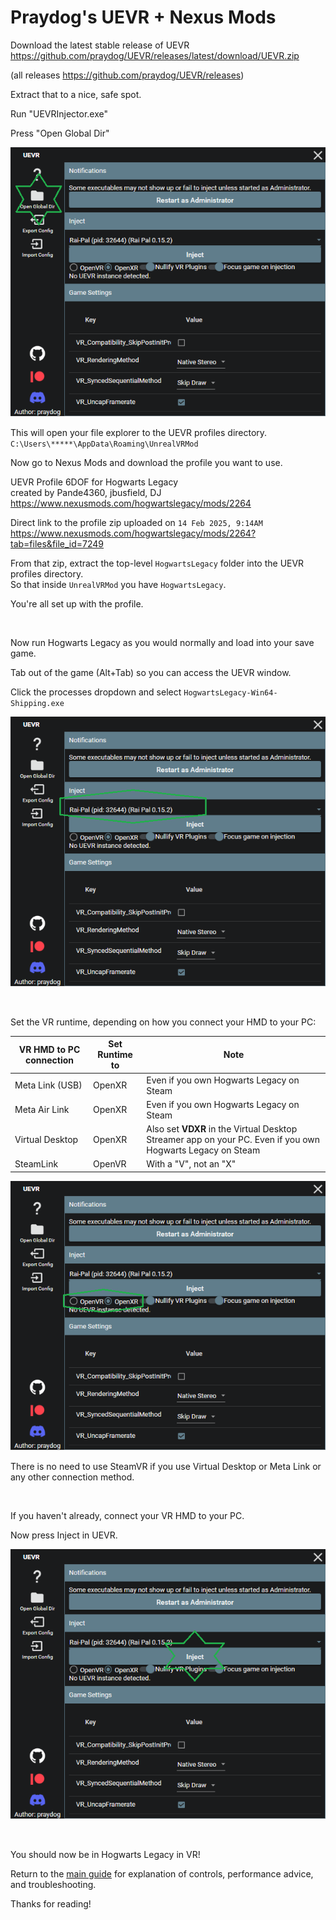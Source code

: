 # Praydog's UEVR + Nexus Mods

Download the latest stable release of UEVR
https://github.com/praydog/UEVR/releases/latest/download/UEVR.zip

(all releases https://github.com/praydog/UEVR/releases)

Extract that to a nice, safe spot.

Run "UEVRInjector.exe"

Press "Open Global Dir"

![](images/standard-injector/01.0-uevr-open-global-dir.png)

This will open your file explorer to the UEVR profiles directory.  
`C:\Users\*****\AppData\Roaming\UnrealVRMod`

Now go to Nexus Mods and download the profile you want to use.

UEVR Profile 6DOF for Hogwarts Legacy  
created by Pande4360, jbusfield, DJ  
https://www.nexusmods.com/hogwartslegacy/mods/2264

Direct link to the profile zip uploaded on `14 Feb 2025, 9:14AM`  
https://www.nexusmods.com/hogwartslegacy/mods/2264?tab=files&file_id=7249

From that zip, extract the top-level `HogwartsLegacy` folder into the UEVR profiles directory.  
So that inside `UnrealVRMod` you have `HogwartsLegacy`.

You're all set up with the profile.

<br>

Now run Hogwarts Legacy as you would normally and load into your save game.

Tab out of the game (Alt+Tab) so you can access the UEVR window.

Click the processes dropdown and select `HogwartsLegacy-Win64-Shipping.exe`

![](images/standard-injector/02.0-uevr-processes-dropdown.png)

<br>

Set the VR runtime, depending on how you connect your HMD to your PC:

| VR HMD to PC connection | Set Runtime to | Note |
|---|---|---|
| Meta Link (USB) | OpenXR |Even if you own Hogwarts Legacy on Steam |
| Meta Air Link | OpenXR | Even if you own Hogwarts Legacy on Steam |
| Virtual Desktop | OpenXR | Also set **VDXR** in the Virtual Desktop Streamer app on your PC. Even if you own Hogwarts Legacy on Steam |
| SteamLink | OpenVR | With a "V", not an "X" |

![](images/standard-injector/03.0-uevr-select-runtime.png)

There is no need to use SteamVR if you use Virtual Desktop or Meta Link or any other connection method.

<br>

If you haven't already, connect your VR HMD to your PC.

Now press Inject in UEVR.

![](images/standard-injector/04.0-uevr-press-inject.png)

<br>

You should now be in Hogwarts Legacy in VR!

Return to the [main guide](README.md) for explanation of controls, performance advice, and troubleshooting.

Thanks for reading!